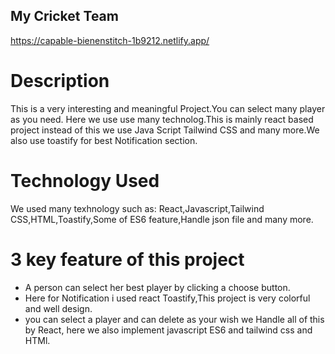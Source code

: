 ## My Cricket Team 
 https://capable-bienenstitch-1b9212.netlify.app/
# Description
This is a very interesting and meaningful Project.You can select many player as you need. Here we use use many technolog.This is mainly react based project instead of this we use Java Script Tailwind CSS and many more.We also use toastify for best Notification section.
# Technology Used
We used many texhnology such as: React,Javascript,Tailwind CSS,HTML,Toastify,Some of ES6 feature,Handle json file and many more.
# 3 key feature of this project
- A person can select her best player by clicking a choose button.
- Here for Notification i used react Toastify,This project is very colorful and well design.
- you can select a player and can delete as your wish we Handle all of this by React, here we also implement javascript ES6 and tailwind css and HTMl. 

